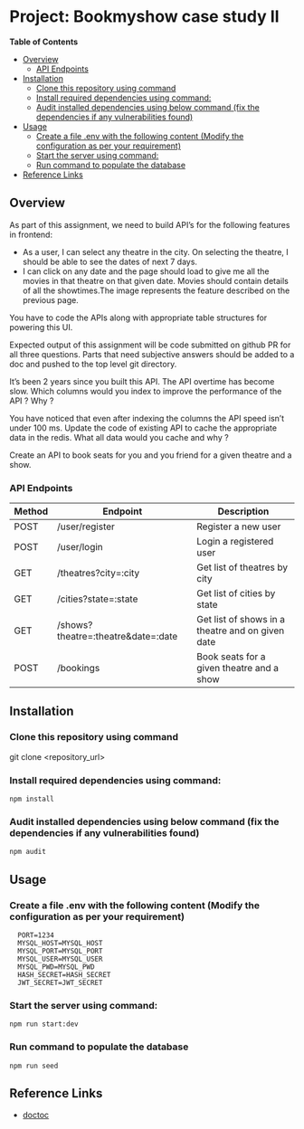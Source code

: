 # Project: Bookmyshow case study II

<!-- START doctoc generated TOC please keep comment here to allow auto update -->
<!-- DON'T EDIT THIS SECTION, INSTEAD RE-RUN doctoc TO UPDATE -->
**Table of Contents** 

- [Overview](#overview)
  - [API Endpoints](#api-endpoints)
- [Installation](#installation)
  - [Clone this repository using command](#clone-this-repository-using-command)
  - [Install required dependencies using command:](#install-required-dependencies-using-command)
  - [Audit installed dependencies using below command (fix the dependencies if any vulnerabilities found)](#audit-installed-dependencies-using-below-command-fix-the-dependencies-if-any-vulnerabilities-found)
- [Usage](#usage)
  - [Create a file .env with the following content (Modify the configuration as per your requirement)](#create-a-file-env-with-the-following-content-modify-the-configuration-as-per-your-requirement)
  - [Start the server using command:](#start-the-server-using-command)
  - [Run command to populate the database](#run-command-to-populate-the-database)
- [Reference Links](#reference-links)

<!-- END doctoc generated TOC please keep comment here to allow auto update -->

## Overview
As part of this assignment, we need to build API’s for the following features in frontend:
- As a user, I can select any theatre in the city. On selecting the theatre, I should be able to see the dates of next 7 days.
- I can click on any date and the page should load to give me all the movies in that theatre on that given date. Movies should contain details of all the showtimes.The image represents the feature described on the previous page.

You have to code the APIs along with appropriate table structures for powering this UI.

Expected output of this assignment will be code submitted on github PR for all three questions. Parts that need subjective answers should be added to a doc and pushed to the top level git directory.

It’s been 2 years since you built this API. The API overtime has become slow. Which columns would you index to improve the performance of the API ? Why ?

You have noticed that even after indexing the columns the API speed isn’t under 100 ms. Update the code of existing API to cache the appropriate data in the redis. What all data would you cache and why ?

Create an API to book seats for you and you friend for a given theatre and a show.

### API Endpoints
| Method | Endpoint                                 | Description                                 |
|--------|------------------------------------------|---------------------------------------------|
| POST   | /user/register                           | Register a new user                         |
| POST   | /user/login                              | Login a registered user                     |
| GET    | /theatres?city=:city                     | Get list of theatres by city                |
| GET    | /cities?state=:state                     | Get list of cities by state                 |
| GET    | /shows?theatre=:theatre&date=:date       | Get list of shows in a theatre and on given date |
| POST   | /bookings                                | Book seats for a given theatre and a show        |

## Installation

### Clone this repository using command

  git clone <repository_url> 

### Install required dependencies using command:
```npm install ```

### Audit installed dependencies using below command (fix the dependencies if any vulnerabilities found)
```npm audit ```

## Usage

### Create a file .env with the following content (Modify the configuration as per your requirement)
```
  PORT=1234
  MYSQL_HOST=MYSQL_HOST
  MYSQL_PORT=MYSQL_PORT
  MYSQL_USER=MYSQL_USER
  MYSQL_PWD=MYSQL_PWD
  HASH_SECRET=HASH_SECRET
  JWT_SECRET=JWT_SECRET
```

### Start the server using command:
```npm run start:dev```

### Run command to populate the database
```npm run seed```

## Reference Links
- [doctoc](https://www.npmjs.com/package/doctoc)